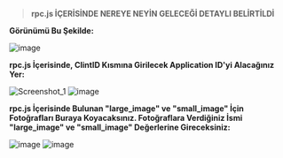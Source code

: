 > **rpc.js İÇERİSİNDE NEREYE NEYİN GELECEĞİ DETAYLI BELİRTİLDİ**

__Görünümü Bu Şekilde:__

![image](https://user-images.githubusercontent.com/69751083/164498277-80ac3c0b-1477-4516-9589-e3225094c4f4.png)

__rpc.js İçerisinde, ClintID Kısmına Girilecek Application ID'yi Alacağınız Yer:__

![Screenshot_1](https://user-images.githubusercontent.com/69751083/197006576-283063b0-1cd2-405b-b376-0010bb82cea0.png)
![image](https://user-images.githubusercontent.com/69751083/164500144-73a382c7-3a55-40c0-8b34-16e6216e655e.png)

__rpc.js İçerisinde Bulunan "large_image" ve "small_image" İçin Fotoğrafları Buraya Koyacaksınız. Fotoğraflara Verdiğiniz İsmi "large_image" ve "small_image" Değerlerine Gireceksiniz:__

![image](https://user-images.githubusercontent.com/69751083/164499206-7f385032-5d50-4c91-8113-7c01b9af7d87.png)
![image](https://user-images.githubusercontent.com/69751083/164501304-5fcce6ba-fdfc-4e2d-8ce1-d49a8b52ed97.png)
